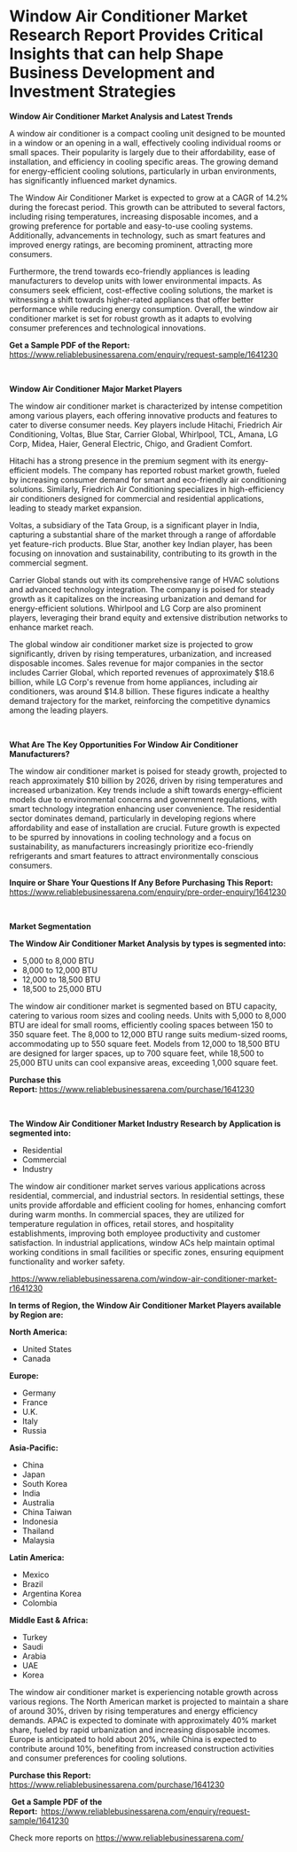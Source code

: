<p><h1>Window Air Conditioner Market Research Report Provides Critical Insights that can help Shape Business Development and Investment Strategies</h1></p><p><strong>Window Air Conditioner Market Analysis and Latest Trends</strong></p>
<p><p>A window air conditioner is a compact cooling unit designed to be mounted in a window or an opening in a wall, effectively cooling individual rooms or small spaces. Their popularity is largely due to their affordability, ease of installation, and efficiency in cooling specific areas. The growing demand for energy-efficient cooling solutions, particularly in urban environments, has significantly influenced market dynamics.</p><p>The Window Air Conditioner Market is expected to grow at a CAGR of 14.2% during the forecast period. This growth can be attributed to several factors, including rising temperatures, increasing disposable incomes, and a growing preference for portable and easy-to-use cooling systems. Additionally, advancements in technology, such as smart features and improved energy ratings, are becoming prominent, attracting more consumers. </p><p>Furthermore, the trend towards eco-friendly appliances is leading manufacturers to develop units with lower environmental impacts. As consumers seek efficient, cost-effective cooling solutions, the market is witnessing a shift towards higher-rated appliances that offer better performance while reducing energy consumption. Overall, the window air conditioner market is set for robust growth as it adapts to evolving consumer preferences and technological innovations.</p></p>
<p><strong>Get a Sample PDF of the Report:&nbsp;</strong> <a href="https://www.reliablebusinessarena.com/enquiry/request-sample/1641230?utm_campaign=3569&utm_medium=2&utm_source=Github&utm_content=ia&utm_term=05042025&utm_id=window-air-conditioner">https://www.reliablebusinessarena.com/enquiry/request-sample/1641230</a></p>
<p>&nbsp;</p>
<p><strong>Window Air Conditioner Major Market Players</strong></p>
<p><p>The window air conditioner market is characterized by intense competition among various players, each offering innovative products and features to cater to diverse consumer needs. Key players include Hitachi, Friedrich Air Conditioning, Voltas, Blue Star, Carrier Global, Whirlpool, TCL, Amana, LG Corp, Midea, Haier, General Electric, Chigo, and Gradient Comfort.</p><p>Hitachi has a strong presence in the premium segment with its energy-efficient models. The company has reported robust market growth, fueled by increasing consumer demand for smart and eco-friendly air conditioning solutions. Similarly, Friedrich Air Conditioning specializes in high-efficiency air conditioners designed for commercial and residential applications, leading to steady market expansion.</p><p>Voltas, a subsidiary of the Tata Group, is a significant player in India, capturing a substantial share of the market through a range of affordable yet feature-rich products. Blue Star, another key Indian player, has been focusing on innovation and sustainability, contributing to its growth in the commercial segment.</p><p>Carrier Global stands out with its comprehensive range of HVAC solutions and advanced technology integration. The company is poised for steady growth as it capitalizes on the increasing urbanization and demand for energy-efficient solutions. Whirlpool and LG Corp are also prominent players, leveraging their brand equity and extensive distribution networks to enhance market reach.</p><p>The global window air conditioner market size is projected to grow significantly, driven by rising temperatures, urbanization, and increased disposable incomes. Sales revenue for major companies in the sector includes Carrier Global, which reported revenues of approximately $18.6 billion, while LG Corp's revenue from home appliances, including air conditioners, was around $14.8 billion. These figures indicate a healthy demand trajectory for the market, reinforcing the competitive dynamics among the leading players.</p></p>
<p>&nbsp;</p>
<p><strong>What Are The Key Opportunities For Window Air Conditioner Manufacturers?</strong></p>
<p><p>The window air conditioner market is poised for steady growth, projected to reach approximately $10 billion by 2026, driven by rising temperatures and increased urbanization. Key trends include a shift towards energy-efficient models due to environmental concerns and government regulations, with smart technology integration enhancing user convenience. The residential sector dominates demand, particularly in developing regions where affordability and ease of installation are crucial. Future growth is expected to be spurred by innovations in cooling technology and a focus on sustainability, as manufacturers increasingly prioritize eco-friendly refrigerants and smart features to attract environmentally conscious consumers.</p></p>
<p><strong>Inquire or Share Your Questions If Any Before Purchasing This Report:</strong> <a href="https://www.reliablebusinessarena.com/enquiry/pre-order-enquiry/1641230?utm_campaign=3569&utm_medium=2&utm_source=Github&utm_content=ia&utm_term=05042025&utm_id=window-air-conditioner">https://www.reliablebusinessarena.com/enquiry/pre-order-enquiry/1641230</a></p>
<p>&nbsp;</p>
<p><strong>Market Segmentation</strong></p>
<p><strong>The Window Air Conditioner Market Analysis by types is segmented into:</strong></p>
<p><ul><li>5,000 to 8,000 BTU</li><li>8,000 to 12,000 BTU</li><li>12,000 to 18,500 BTU</li><li>18,500 to 25,000 BTU</li></ul></p>
<p><p>The window air conditioner market is segmented based on BTU capacity, catering to various room sizes and cooling needs. Units with 5,000 to 8,000 BTU are ideal for small rooms, efficiently cooling spaces between 150 to 350 square feet. The 8,000 to 12,000 BTU range suits medium-sized rooms, accommodating up to 550 square feet. Models from 12,000 to 18,500 BTU are designed for larger spaces, up to 700 square feet, while 18,500 to 25,000 BTU units can cool expansive areas, exceeding 1,000 square feet.</p></p>
<p><strong>Purchase this Report:&nbsp;</strong><a href="https://www.reliablebusinessarena.com/purchase/1641230?utm_campaign=3569&utm_medium=2&utm_source=Github&utm_content=ia&utm_term=05042025&utm_id=window-air-conditioner">https://www.reliablebusinessarena.com/purchase/1641230</a></p>
<p>&nbsp;</p>
<p><strong>The Window Air Conditioner Market Industry Research by Application is segmented into:</strong></p>
<p><ul><li>Residential</li><li>Commercial</li><li>Industry</li></ul></p>
<p><p>The window air conditioner market serves various applications across residential, commercial, and industrial sectors. In residential settings, these units provide affordable and efficient cooling for homes, enhancing comfort during warm months. In commercial spaces, they are utilized for temperature regulation in offices, retail stores, and hospitality establishments, improving both employee productivity and customer satisfaction. In industrial applications, window ACs help maintain optimal working conditions in small facilities or specific zones, ensuring equipment functionality and worker safety.</p></p>
<p><a href="https://www.reliablebusinessarena.com/window-air-conditioner-market-r1641230?utm_campaign=3569&utm_medium=2&utm_source=Github&utm_content=ia&utm_term=05042025&utm_id=window-air-conditioner">&nbsp;https://www.reliablebusinessarena.com/window-air-conditioner-market-r1641230</a></p>
<p><strong>In terms of Region, the Window Air Conditioner Market Players available by Region are:</strong></p>
<p>
    <p> <strong> North America: </strong>
        <ul>
            <li>United States</li>
            <li>Canada</li>
        </ul>
        </p> 
    <p> <strong> Europe: </strong>
        <ul>
            <li>Germany</li>
            <li>France</li>
            <li>U.K.</li>
            <li>Italy</li>
            <li>Russia</li>
        </ul>
        </p> 
    <p> <strong> Asia-Pacific: </strong>
        <ul>
            <li>China</li>
            <li>Japan</li>
            <li>South Korea</li>
            <li>India</li>
            <li>Australia</li>
            <li>China Taiwan</li>
            <li>Indonesia</li>
            <li>Thailand</li>
            <li>Malaysia</li>
        </ul>
        </p> 
    <p> <strong> Latin America: </strong>
        <ul>
            <li>Mexico</li>
            <li>Brazil</li>
            <li>Argentina Korea</li>
            <li>Colombia</li>
        </ul>
        </p> 
    <p> <strong> Middle East & Africa: </strong>
        <ul>
            <li>Turkey</li>
            <li>Saudi</li>
            <li>Arabia</li>
            <li>UAE</li>
            <li>Korea</li>
        </ul>
    </p>
    </p>
<p><p>The window air conditioner market is experiencing notable growth across various regions. The North American market is projected to maintain a share of around 30%, driven by rising temperatures and energy efficiency demands. APAC is expected to dominate with approximately 40% market share, fueled by rapid urbanization and increasing disposable incomes. Europe is anticipated to hold about 20%, while China is expected to contribute around 10%, benefiting from increased construction activities and consumer preferences for cooling solutions.</p></p>
<p><strong>Purchase this Report: </strong><a href="https://www.reliablebusinessarena.com/purchase/1641230?utm_campaign=3569&utm_medium=2&utm_source=Github&utm_content=ia&utm_term=05042025&utm_id=window-air-conditioner">https://www.reliablebusinessarena.com/purchase/1641230</a></p>
<p>&nbsp;<strong>Get a Sample PDF of the Report:&nbsp;&nbsp;</strong><a href="https://www.reliablebusinessarena.com/enquiry/request-sample/1641230?utm_campaign=3569&utm_medium=2&utm_source=Github&utm_content=ia&utm_term=05042025&utm_id=window-air-conditioner">https://www.reliablebusinessarena.com/enquiry/request-sample/1641230</a></p>
<p><strong></strong></p>
<p>Check more reports on <a href="https://www.reliablebusinessarena.com/?utm_campaign=3569&utm_medium=2&utm_source=Github&utm_content=ia&utm_term=05042025&utm_id=window-air-conditioner">https://www.reliablebusinessarena.com/</a></p>